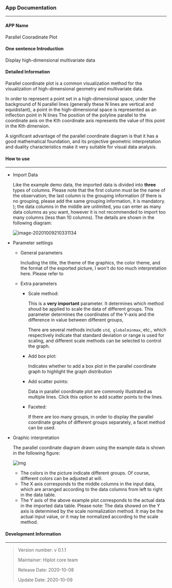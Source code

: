 ### App Documentation

---

#### APP Name

Parallel Cooradinate Plot

#### One sentence Introduction

Display high-dimensional multivariate data

#### Detailed Information

Parallel coordinate plot is a common visualization method for the visualization of high-dimensional geometry and
multivariate data.

In order to represent a point set in a high-dimensional space, under the background of N parallel lines (generally these
N lines are vertical and equidistant), a point in the high-dimensional space is represented as an inflection point in N
lines The position of the polyline parallel to the coordinate axis on the Kth coordinate axis represents the value of
this point in the Kth dimension.

A significant advantage of the parallel coordinate diagram is that it has a good mathematical foundation, and its
projective geometric interpretation and duality characteristics make it very suitable for visual data analysis.

#### How to use

---

- Import Data

  Like the example demo data, the imported data is divided into __three__ types of columns. Please note that the first
  column must be the name of the observation; the last column is the grouping information (if there is no grouping,
  please add the same grouping information, it is mandatory. ); the data columns in the middle are unlimited, you can
  enter as many data columns as you want, however it is not recommended to import too many columns (less than 10
  columns). The details are shown in the following diagram:

  ![image-20201009210331134](https://s1.ax1x.com/2020/10/09/0ryhJe.png)

- Parameter settings

    - General parameters

      Including the title, the theme of the graphics, the color theme, and the format of the exported picture, I won't
      do too much interpretation here. Please refer to

  [Hiplot official instructions]: https://hiplot-academic.com/docs/

    - Extra parameters
        - Scale method:

          This is a __very important__ parameter. It determines which method shoud be applied to scale the data of
          different groups. This parameter determines the coordinates of the Y-axis and the difference in value between
          different groups,

          There are several methods include `std`,` globalminmax`, etc., which respectively indicate that standard
          deviation or range is used for scaling, and different scale methods can be selected to control the graph.

        - Add box plot:

          Indicates whether to add a box plot in the parallel coordinate graph to highlight the graph distribution

        - Add scatter points:

          Data in parallel coordinate plot are commonly illustrated as multiple lines. Click this option to add scatter
          points to the lines.

        - Faceted:

          If there are too many groups, in order to display the parallel coordinate graphs of different groups
          separately, a facet method can be used.


- Graphic interpretation

  The parallel coordinate diagram drawn using the example data is shown in the following figure:

  ![img](https://s1.ax1x.com/2020/10/09/0rc3Bq.png)

    - The colors in the picture indicate different groups. Of course, different colors can be adjusted at will.
    - The X axis corresponds to the middle columns in the input data, which are arranged according to the data columns
      from left to right in the data table.
    - The Y axis of the above example plot corresponds to the actual data in the imported data table. Please note: The
      data showed on the Y axis is determined by the scale normalization method. It may be the actual input value, or it
      may be normalized according to the scale method.

#### Development Information

---

> Version number: v 0.1.1
>
> Maintainer: Hiplot core team
>
> Release Date: 2020-10-08
>
> Update Date: 2020-10-09

